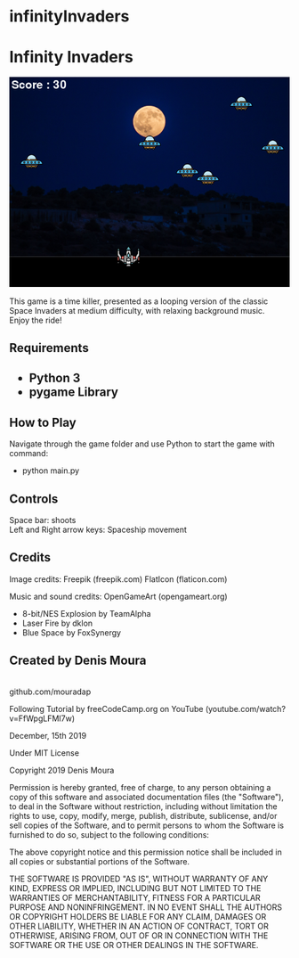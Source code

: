 # infinityInvaders
<h1> Infinity Invaders </h1>

![Screenshot](/img/screenshot.png)


This game is a time killer, presented as a looping version of the classic Space Invaders at medium difficulty, with relaxing background music. <br>
Enjoy the ride!

<h2>Requirements<h2>

- Python 3
- pygame Library

<h2>How to Play</h2>

Navigate through the game folder and use Python to start the game with command:
- python main.py

<h2>Controls</h2>

Space bar: shoots<br>
Left and Right arrow keys: Spaceship movement


<h2>Credits</h2>

Image credits:
Freepik (freepik.com)
FlatIcon (flaticon.com)

Music and sound credits:
OpenGameArt (opengameart.org)
- 8-bit/NES Explosion by TeamAlpha
- Laser Fire by dklon
- Blue Space by FoxSynergy

<h2>Created by Denis Moura</h2><br>
github.com/mouradap

Following Tutorial by freeCodeCamp.org on YouTube (youtube.com/watch?v=FfWpgLFMI7w)

December, 15th 2019

Under MIT License

Copyright 2019 Denis Moura

Permission is hereby granted, free of charge, to any person obtaining a copy of this software and associated documentation files (the "Software"), to deal in the Software without restriction, including without limitation the rights to use, copy, modify, merge, publish, distribute, sublicense, and/or sell copies of the Software, and to permit persons to whom the Software is furnished to do so, subject to the following conditions:

The above copyright notice and this permission notice shall be included in all copies or substantial portions of the Software.

THE SOFTWARE IS PROVIDED "AS IS", WITHOUT WARRANTY OF ANY KIND, EXPRESS OR IMPLIED, INCLUDING BUT NOT LIMITED TO THE WARRANTIES OF MERCHANTABILITY, FITNESS FOR A PARTICULAR PURPOSE AND NONINFRINGEMENT. IN NO EVENT SHALL THE AUTHORS OR COPYRIGHT HOLDERS BE LIABLE FOR ANY CLAIM, DAMAGES OR OTHER LIABILITY, WHETHER IN AN ACTION OF CONTRACT, TORT OR OTHERWISE, ARISING FROM, OUT OF OR IN CONNECTION WITH THE SOFTWARE OR THE USE OR OTHER DEALINGS IN THE SOFTWARE.
